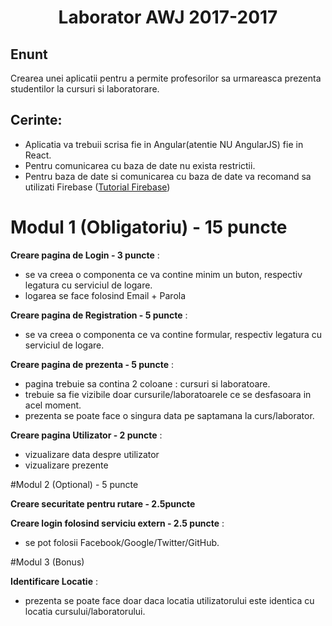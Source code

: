 <p align="center">
    <h1 align="center">
        Laborator AWJ 2017-2017
    </h1>
</p>

## Enunt

Crearea unei aplicatii pentru a permite profesorilor sa urmareasca prezenta studentilor la cursuri si laboratorare.

## Cerinte:

- Aplicatia va trebuii scrisa fie in Angular(atentie NU AngularJS) fie in React. 
- Pentru comunicarea cu baza de date nu exista restrictii.
- Pentru baza de date si comunicarea cu baza de date va recomand sa utilizati Firebase ([Tutorial Firebase](docs/firebase.md)) 

# Modul 1 (Obligatoriu) - 15 puncte

**Creare pagina de Login - 3 puncte** :
 - se va creea o componenta ce va contine minim un buton, respectiv legatura cu serviciul de logare.
 - logarea se face folosind Email + Parola

**Creare pagina de Registration - 5 puncte** :
 - se va creea o componenta ce va contine formular, respectiv legatura cu serviciul de logare. 

**Creare pagina de prezenta - 5 puncte** :
 - pagina trebuie sa contina 2 coloane : cursuri si laboratoare.
 - trebuie sa fie vizibile doar cursurile/laboratoarele ce se desfasoara in acel moment.
 - prezenta se poate face o singura data pe saptamana la curs/laborator. 
 
**Creare pagina Utilizator - 2 puncte** : 
 - vizualizare data despre utilizator 
 - vizualizare prezente

#Modul 2 (Optional) - 5 puncte 

**Creare securitate pentru rutare - 2.5puncte** 

**Creare login folosind serviciu extern - 2.5 puncte** :
 - se pot folosii Facebook/Google/Twitter/GitHub.

#Modul 3 (Bonus)

**Identificare Locatie** :
 - prezenta se poate face doar daca locatia utilizatorului este identica cu locatia cursului/laboratorului. 


